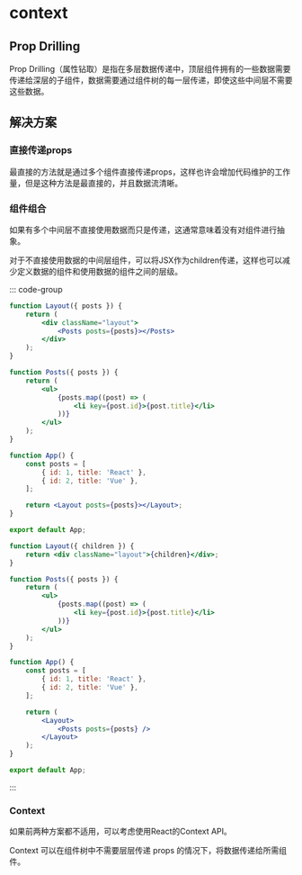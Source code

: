 # context

## Prop Drilling

Prop Drilling（属性钻取）是指在多层数据传递中，顶层组件拥有的一些数据需要传递给深层的子组件，数据需要通过组件树的每一层传递，即使这些中间层不需要这些数据。

## 解决方案

### 直接传递props

最直接的方法就是通过多个组件直接传递props，这样也许会增加代码维护的工作量，但是这种方法是最直接的，并且数据流清晰。

### 组件组合
如果有多个中间层不直接使用数据而只是传递，这通常意味着没有对组件进行抽象。

对于不直接使用数据的中间层组件，可以将JSX作为children传递，这样也可以减少定义数据的组件和使用数据的组件之间的层级。

::: code-group
```jsx [方式一：直接传递 props]
function Layout({ posts }) {
    return (
        <div className="layout">
            <Posts posts={posts}></Posts>
        </div>
    );
}

function Posts({ posts }) {
    return (
        <ul>
            {posts.map((post) => (
                <li key={post.id}>{post.title}</li>
            ))}
        </ul>
    );
}

function App() {
    const posts = [
        { id: 1, title: 'React' },
        { id: 2, title: 'Vue' },
    ];

    return <Layout posts={posts}></Layout>;
}

export default App;
```
```jsx [方式二：使用组件组合]
function Layout({ children }) {
    return <div className="layout">{children}</div>;
}

function Posts({ posts }) {
    return (
        <ul>
            {posts.map((post) => (
                <li key={post.id}>{post.title}</li>
            ))}
        </ul>
    );
}

function App() {
    const posts = [
        { id: 1, title: 'React' },
        { id: 2, title: 'Vue' },
    ];

    return (
        <Layout>
            <Posts posts={posts} />
        </Layout>
    );
}

export default App;
```
:::
### Context
如果前两种方案都不适用，可以考虑使用React的Context API。

Context 可以在组件树中不需要层层传递 props 的情况下，将数据传递给所需组件。